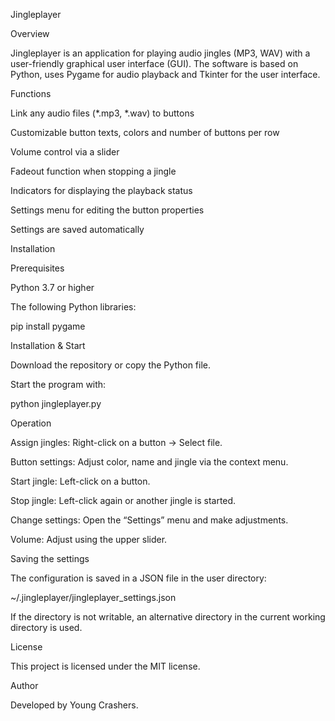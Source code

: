 Jingleplayer

Overview

Jingleplayer is an application for playing audio jingles (MP3, WAV) with a user-friendly graphical user interface (GUI). The software is based on Python, uses Pygame for audio playback and Tkinter for the user interface.

Functions

Link any audio files (*.mp3, *.wav) to buttons

Customizable button texts, colors and number of buttons per row

Volume control via a slider

Fadeout function when stopping a jingle

Indicators for displaying the playback status

Settings menu for editing the button properties

Settings are saved automatically

Installation

Prerequisites

Python 3.7 or higher

The following Python libraries:

pip install pygame

Installation & Start

Download the repository or copy the Python file.

Start the program with:

python jingleplayer.py

Operation

Assign jingles: Right-click on a button → Select file.

Button settings: Adjust color, name and jingle via the context menu.

Start jingle: Left-click on a button.

Stop jingle: Left-click again or another jingle is started.

Change settings: Open the “Settings” menu and make adjustments.

Volume: Adjust using the upper slider.

Saving the settings

The configuration is saved in a JSON file in the user directory:

~/.jingleplayer/jingleplayer_settings.json

If the directory is not writable, an alternative directory in the current working directory is used.

License

This project is licensed under the MIT license.

Author

Developed by Young Crashers.

 
